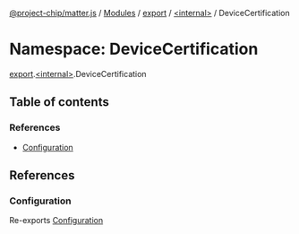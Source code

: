 [@project-chip/matter.js](../README.md) / [Modules](../modules.md) / [export](export.md) / [\<internal\>](export._internal_.md) / DeviceCertification

# Namespace: DeviceCertification

[export](export.md).[\<internal\>](export._internal_.md).DeviceCertification

## Table of contents

### References

- [Configuration](export._internal_.DeviceCertification.md#configuration)

## References

### Configuration

Re-exports [Configuration](../interfaces/behavior_definitions_operational_credentials_export._internal_.Configuration.md)
